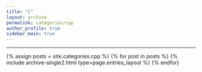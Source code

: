 ```yaml
---
title: "C"
layout: archive
permalink: categories/cpp
author_profile: true
sidebar_main: true
---
```


<!-- 공백이 포함되어 있는 카테고리 이름의 경우 site.categories['a b c'] 이런식으로! -->

***

{% assign posts = site.categories.cpp %}
{% for post in posts %} {% include archive-single2.html type=page.entries_layout %} {% endfor}
